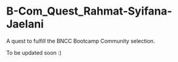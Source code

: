 # B-Com_Quest_Rahmat-Syifana-Jaelani
A quest to fulfill the BNCC Bootcamp Community selection.

To be updated soon :)
